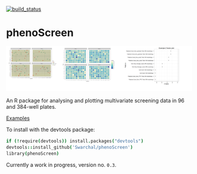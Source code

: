 [![build_status](https://travis-ci.org/Swarchal/phenoScreen.svg?branch=master)](https://travis-ci.org/Swarchal/phenoScreen/)

# phenoScreen

![phenoScreen](/graphics/phenoScreen_banner.png)

An R package for analysing and plotting multivariate screening data in 96 and 384-well plates.

[Examples](http://rstudio-pubs-static.s3.amazonaws.com/90077_45edf515f1b14fab9c2542b6807c6848.html)

To install with the devtools package:

```coffee
if (!require(devtools)) install.packages("devtools")
devtools::install_github('Swarchal/phenoScreen')
library(phenoScreen)
```

Currently a work in progress, version no. `0.3`.


